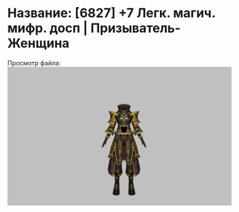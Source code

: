 # Название: [6827] +7 Легк. магич. мифр. досп | Призыватель-Женщина

Просмотр файла:
![p090023.png](p090023.png)